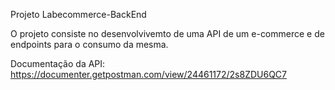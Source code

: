 Projeto Labecommerce-BackEnd

O projeto consiste no desenvolvivemto de uma API de um e-commerce e de endpoints para o consumo da mesma.

Documentação da API: https://documenter.getpostman.com/view/24461172/2s8ZDU6QC7